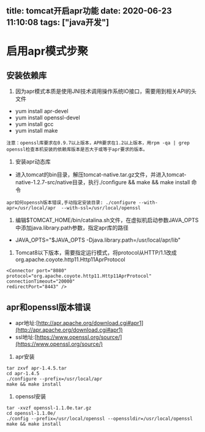 title: tomcat开启apr功能
date: 2020-06-23 11:10:08
tags: ["java开发"]
---------
# 启用apr模式步聚
## 安装依赖库

1. 因为apr模式本质是使用JNI技术调用操作系统IO接口，需要用到相关API的头文件
 * yum install apr-devel
 * yum install openssl-devel
 * yum install gcc
 * yum install make
```
注意：openssl库要求在0.9.7以上版本，APR要求在1.2以上版本，用rpm -qa | grep openssl检查本机安装的依赖库版本是否大于或等于apr要求的版本。
```
1. 安装apr动态库
  * 进入tomcat的bin目录，解压tomcat-native.tar.gz文件，并进入tomcat-native-1.2.7-src/native目录，执行./configure && make && make install 命令
```
apr如何openssh版本错误,手动指定安装目录: ./configure --with-apr=/usr/local/apr  --with-ssl=/usr/local/openssl
```

1. 编辑$TOMCAT_HOME/bin/catalina.sh文件，在虚拟机启动参数JAVA_OPTS中添加java.library.path参数，指定apr库的路径
  * JAVA_OPTS="$JAVA_OPTS -Djava.library.path=/usr/local/apr/lib"

1. Tomcat8以下版本，需要指定运行模式，将protocol从HTTP/1.1改成org.apache.coyote.http11.Http11AprProtocol
```
<Connector port="8080" protocol="org.apache.coyote.http11.Http11AprProtocol"
connectionTimeout="20000"
redirectPort="8443" />
```

## apr和openssl版本错误
* apr地址:[http://apr.apache.org/download.cgi#apr1](http://apr.apache.org/download.cgi#apr1)
* ssl地址:[https://www.openssl.org/source/](https://www.openssl.org/source/)

1. apr安装
```
tar zxvf apr-1.4.5.tar  
cd apr-1.4.5  
./configure --prefix=/usr/local/apr  
make && make install  
```
1. openssl安装
```
tar -xvzf openssl-1.1.0e.tar.gz
cd openssl-1.1.0e/
./config --prefix=/usr/local/openssl --openssldir=/usr/local/openssl
make && make install
```

